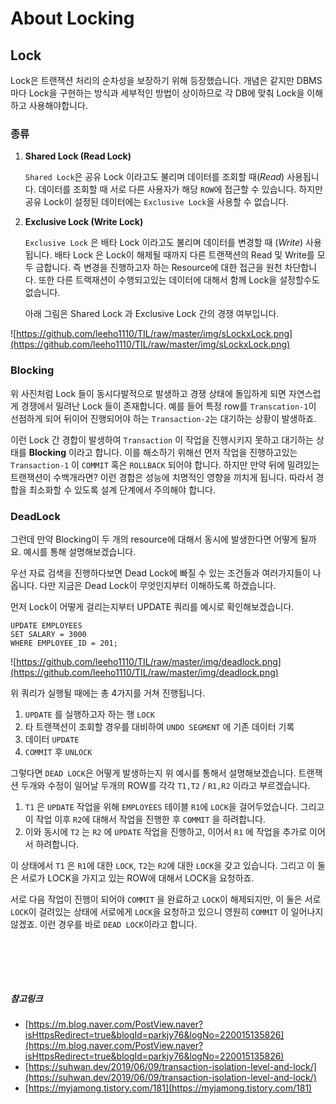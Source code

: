 # About Locking



## Lock

Lock은 트랜잭션 처리의 순차성을 보장하기 위해 등장했습니다. 개념은 같지만 DBMS마다 Lock을 구현하는 방식과 세부적인 방법이 상이하므로 각 DB에 맞춰 Lock을 이해하고 사용해야합니다.

### 종류

1. **Shared Lock (Read Lock)**

    `Shared Lock`은 공유 Lock 이라고도 불리며 데이터를 조회할 때(*Read*) 사용됩니다.  데이터를 조회할 때 서로 다른 사용자가 해당 `ROW`에 접근할 수 있습니다. 하지만 공유 Lock이 설정된 데이터에는 `Exclusive Lock`을 사용할 수 없습니다. 

2. **Exclusive Lock (Write Lock)**

    `Exclusive Lock` 은 배타 Lock 이라고도 불리며 데이터를 변경할 때 (*Write*) 사용됩니다. 배타 Lock 은 Lock이 해제될 때까지 다른 트랜잭션의 Read 및 Write를 모두 금합니다. 즉 변경을 진행하고자 하는 Resource에 대한 접근을 원천 차단합니다. 또한 다른 트랙재션이 수행되고있는 데이터에 대해서 함께 Lock을 설정할수도 없습니다.

    아래 그림은 Shared Lock 과 Exclusive Lock 간의 경쟁 여부입니다. 

![https://github.com/leeho1110/TIL/raw/master/img/sLockxLock.png](https://github.com/leeho1110/TIL/raw/master/img/sLockxLock.png)

### Blocking

위 사진처럼 Lock 들이 동시다발적으로 발생하고 경쟁 상태에 돌입하게 되면 자연스럽게 경쟁에서 밀려난 Lock 들이 존재합니다. 예를 들어 특정 row를 `Transcation-1`이 선점하게 되어 뒤이어 진행되어야 하는 `Transaction-2`는 대기하는 상황이 발생하죠. 

이런 Lock 간 경합이 발생하여 `Transaction` 이 작업을 진행시키지 못하고 대기하는 상태를 **Blocking** 이라고 합니다. 이를 해소하기 위해선 먼저 작업을 진행하고있는 `Transaction-1` 이 `COMMIT` 혹은 `ROLLBACK` 되어야 합니다. 하지만 만약 뒤에 밀려있는 트랜잭션이 수백개라면? 이런 경합은 성능에 치명적인 영향을 끼치게 됩니다. 따라서 경합을 최소화할 수 있도록 설계 단계에서 주의해야 합니다. 


### DeadLock
그런데 만약 Blocking이 두 개의 resource에 대해서 동시에 발생한다면 어떻게 될까요. 예시를 통해 설명해보겠습니다.

우선 자료 검색을 진행하다보면 Dead Lock에 빠질 수 있는 조건들과 여러가지들이 나옵니다. 다만 지금은 Dead Lock이 무엇인지부터 이해하도록 하겠습니다.

먼저 Lock이 어떻게 걸리는지부터 UPDATE 쿼리를 예시로 확인해보겠습니다.
```
UPDATE EMPLOYEES
SET SALARY = 3000
WHERE EMPLOYEE_ID = 201;
```
![https://github.com/leeho1110/TIL/raw/master/img/deadlock.png](https://github.com/leeho1110/TIL/raw/master/img/deadlock.png)

위 쿼리가 실행될 때에는 총 4가지를 거쳐 진행됩니다.

1. `UPDATE` 를 실행하고자 하는 행 `LOCK`
2. 타 트랜잭션이 조회할 경우를 대비하여 `UNDO SEGMENT` 에 기존 데이터 기록
3. 데이터 `UPDATE` 
4. `COMMIT` 후 `UNLOCK`

그렇다면 `DEAD LOCK`은 어떻게 발생하는지 위 예시를 통해서 설명해보겠습니다. 트랜잭션 두개와 수정이 일어날 두개의 ROW를 각각 `T1,T2` / `R1,R2` 이라고 부르겠습니다.

1. `T1` 은 `UPDATE` 작업을 위해 `EMPLOYEES` 테이블 `R1`에 `LOCK`을 걸어두었습니다. 그리고 이 작업 이후 `R2`에 대해서 작업을 진행한 후 `COMMIT` 을 하려합니다.
2. 이와 동시에 `T2` 는 `R2` 에 `UPDATE` 작업을 진행하고, 이어서 `R1` 에 작업을 추가로 이어서 하려합니다. 

이 상태에서 `T1` 은 `R1`에 대한 `LOCK`, `T2`는 `R2`에 대한 `LOCK`을 갖고 있습니다. 그리고 이 둘은 서로가 LOCK을 가지고 있는 ROW에 대해서 LOCK을 요청하죠. 

서로 다음 작업이 진행이 되어야 `COMMIT` 을 완료하고 `LOCK`이 해제되지만, 이 둘은 서로 `LOCK`이 걸려있는 상태에 서로에게 `LOCK`을 요청하고 있으니 영원히 `COMMIT` 이 일어나지 않겠죠. 이런 경우를 바로 `DEAD LOCK`이라고 합니다.


<br><br>
---

##### 참고링크

- [https://m.blog.naver.com/PostView.naver?isHttpsRedirect=true&blogId=parkjy76&logNo=220015135826](https://m.blog.naver.com/PostView.naver?isHttpsRedirect=true&blogId=parkjy76&logNo=220015135826)
- [https://suhwan.dev/2019/06/09/transaction-isolation-level-and-lock/](https://suhwan.dev/2019/06/09/transaction-isolation-level-and-lock/)
- [https://myjamong.tistory.com/181](https://myjamong.tistory.com/181)
